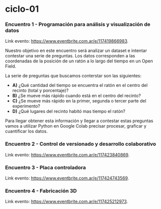 # ciclo-01

### Encuentro 1 - Programación para análisis y visualización de datos

Link evento: https://www.eventbrite.com.ar/e/117419866983.

Nuestro objetivo en este encuentro será analizar un dataset e intentar contestar una serie de preguntas. Los datos corresponden a las coordenadas de la posición de un ratón a lo largo del tiempo en un Open Field. 

La serie de preguntas que buscamos conterstar son las siguientes:

* **A)** ¿Qué cantidad del tiempo se encuentra el ratón en el centro del recinto (total y porcentaje)?
* **B)** ¿Se mueve más rápido cuando está en el centro del recinto?
* **C)** ¿Se mueve más rápido en la primer, segunda o tercer parte del experimento?
* **D)** ¿Qué lugares del recinto habitó mas tiempo el ratón?

Para llegar obtener esta información y llegar a contestar estas preguntas vamos a utilizar Python en Google Colab precisar procesar, graficar y cuantificar los datos. 


### Encuentro 2 - Control de versionado y desarrollo colaborativo

Link evento: https://www.eventbrite.com.ar/e/117423840869.

### Encuentro 3 - Placa controladora

Link evento: https://www.eventbrite.com.ar/e/117424743569.

### Encuentro 4 - Fabricación 3D

Link evento: https://www.eventbrite.com.ar/e/117425212973.

